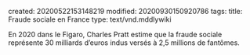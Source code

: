 created: 20200522153148219
modified: 20200930150920786
tags: 
title: Fraude sociale en France
type: text/vnd.mddlywiki

En 2020 dans le Figaro, Charles Pratt estime que la fraude sociale représente 30 milliards d’euros indus versés à 2,5 millions de fantômes.